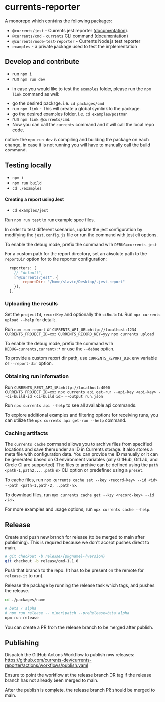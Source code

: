 # currents-reporter

A monorepo which contains the following packages:

- `@currents/jest` - Currents jest reporter ([documentation](https://docs.currents.dev/resources/reporters/currents-jest)).
- `@currents/cmd` - `currents` CLI command ([documentation](https://docs.currents.dev/resources/reporters/currents-cmd))
- `@currents/node-test-reporter` - Currents Node.js test reporter
- `examples` - a private package used to test the implementation

## Develop and contribute
- run `npm i`
- run `npm run dev`

* in case you would like to test the `examples` folder, please run the `npm link` command as well:
- go the desired package. i.e. `cd packages/cmd`
- run `npm link` - This will create a global symlink to the package.
- go the desired examples folder. i.e. `cd examples/postman`
- run `npm link @currents/cmd`.
- Now you can call the `currents` command and it will call the local repo code.

notice: the `npm run dev` is compiling and building the package on each change, in case it is not running you will have to manually call the build command.


## Testing locally

- `npm i`
- `npm run build`
- `cd ./examples`

#### Creating a report using Jest

- `cd examples/jest`

Run `npm run test` to run example spec files.

In order to test different scenarios, update the jest configuration by modifying the `jest.config.js` file or run the command with jest cli options.

To enable the debug mode, prefix the command with `DEBUG=currents-jest`

For a custom path for the report directory, set an absolute path to the `reportDir` option for to the reporter configuration:

```javascript
  reporters: [
    // "default",
    ["@currents/jest", {
        reportDir: "/home/slavic/Desktop/.jest-report"
    }],
  ],
```

### Uploading the results

Set the `projectId`, `recordKey` and optionally the `ciBuildId`. Run `npx currents upload --help` for details.

Run `npm run report` or `CURRENTS_API_URL=http://localhost:1234 CURRENTS_PROJECT_ID=xxx CURRENTS_RECORD_KEY=yyy npx currents upload`

To enable the debug mode, prefix the command with `DEBUG=currents,currents:*` or use the `--debug` option.

To provide a custom report dir path, use `CURRENTS_REPORT_DIR` env variable or `--report-dir` option.

### Obtaining run information

Run `CURRENTS_REST_API_URL=http://localhost:4000 CURRENTS_PROJECT_ID=xxx npx currents api get-run --api-key <api-key> --ci-build-id <ci-build-id> --output run.json`

Run `npx currents api --help` to see all available api commands.

To explore additional examples and filtering options for receiving runs, you can utilize the `npx currents api get-run --help` command.

### Caching artifacts

The `currents cache` command allows you to archive files from specified locations and save them under an ID in Currents storage. It also stores a meta file with configuration data. You can provide the ID manually or it can be generated based on CI environment variables (only GitHub, GitLab, and Circle CI are supported). The files to archive can be defined using the `path <path-1,path2,...,path-n>` CLI option or predefined using a `preset`.

To cache files, run `npx currents cache set --key <record-key> --id <id> --path <path-1,path-2,...path-n>`.

To download files, run `npx currents cache get --key <record-key> --id <id>`.

For more examples and usage options, run `npx currents cache --help`.

## Release

Create and push new branch for release (to be merged to main after publishing). This is required because we don't accept pushes direct to main.

```sh
# git checkout -b release/{pkgname}-{version}
git checkout -b release/cmd-1.1.0
```

Push that branch to the repo. (It has to be present on the remote for `release-it` to run).

Release the package by running the release task which tags, and pushes the release.

```sh
cd ./packages/name

# beta / alpha
# npm run release -- minor|patch --preRelease=beta|alpha
npm run release
```

You can create a PR from the release branch to be merged after publish.

## Publishing

Dispatch the GitHub Actions Workflow to publish new releases: https://github.com/currents-dev/currents-reporter/actions/workflows/publish.yaml

Ensure to point the workflow at the release branch OR tag if the release branch has not already been merged to main.

After the publish is complete, the release branch PR should be merged to main.
